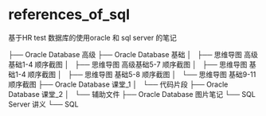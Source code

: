 # references_of_sql

基于HR test 数据库的使用oracle 和 sql server 的笔记

├── Oracle Database 高级
├── Oracle Database 基础
│   ├── 思维导图 高级基础1-4 顺序截图
│   ├── 思维导图 高级基础5-7 顺序截图
│   ├── 思维导图 基础1-4 顺序截图
│   ├── 思维导图 基础5-8 顺序截图
│   └── 思维导图 基础9-11 顺序截图
├── Oracle Database 课堂_1
│   └── 代码片段
├── Oracle Database 课堂_2
│   └── 辅助文件
├── Oracle Database 图片笔记
└── SQL Server 讲义
    └── SQL